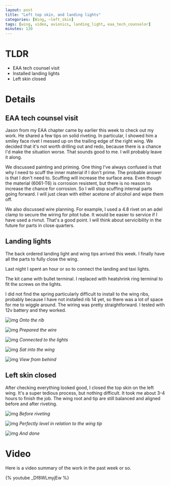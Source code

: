 ```yaml
---
layout: post
title: "Left top skin, and landing lights"
categories: [Wing, ~left_skin]
tags: [wing, video, avionics, landing_light, eaa_tech_counselor]
minutes: 120
---
```


# TLDR

- EAA tech counsel visit
- Installed landing lights
- Left skin closed

# Details

## EAA tech counsel visit

Jason from my EAA chapter came by earlier this week to check out my work. He shared a few tips on solid riveting. In particular, I showed him a smiley face rivet I messed up on the trailing edge of the right wing. We decided that it's not
worth drilling out and redo, because there is a chance I'd make the situation worse. That sounds good to me. I will probably leave it along.

We discussed painting and priming. One thing I've always confused is that why I need to scuff the inner material if I don't prime. The probable answer is that I don't need to. Scuffing will increase the surface area. Even though the material (6061-T6) is corrosion resistent, but there is no reason to increase the chance for corrosion. So I will stop scuffing internal parts going forward. I will just clean with either acetone of alcohol and wipe them off.

We also discussed wire planning. For example, I used a 4.8 rivet on an adel clamp to secure the wiring for pitot tube. It would be easier to service if I have used a rivnut. That's a good point. I will think about servicibility in the future for parts in close quarters.

## Landing lights

The back ordered landing light and wing tips arrived this week. I finally have all the parts to fully close the wing.

Last night I spent an hour or so to connect the landing and taxi lights.

The kit came with bullet terminal. I replaced with heatshrink ring terminal to fit the screws on the lights.

I did not find the spring particularly difficult to install to the wing ribs, probably because I have not installed rib 14 yet, so there was a lot of space for me to wiggle around. The wiring was pretty straightforward. I tested with 12v battery and they worked.

![img](https://lh3.googleusercontent.com/pw/AP1GczOXSFpl7NgpkAqxuV3iJT0scLO41V8rbELlVNdCdSmyWldzKWiLt1-paQxcCptJjO2mc0URyQlcMteg6yYKk_zzqrK6qE-sbgQWCqKyjsFFPK_Gah68l4ALJXi9CDq4lVMXmXGu7twQcrUcqNOcYubLog=w2328-h3092-s-no-gm?authuser=0)
_Onto the rib_

![img](https://lh3.googleusercontent.com/pw/AP1GczOsZudQMvcX5zOdwrqDF2ULrcjvex-eDWf_CkZwmSljYJZBAJgLOhHW6SVsgP6EKCZa4kDOgGhzw-i8CmcZSqGbJzrT6k_rzJ86n0ln8iIGEFBn1xgYLv7XD_6kj1xGZWpxwYpI9CWu3P8fnLezN_-nsw=w2328-h3092-s-no-gm?authuser=0)
_Prepared the wire_

![img](https://lh3.googleusercontent.com/pw/AP1GczMg2RUySC8I0N3CTFwDCpXq8L0k2Lf803hhyck-C0QzkKVJShOUzCVUIuQk8oXFua7B6wP7oNwJrbUnXeLTOHPcY1OcEUOnnw-_848WxgpMJpYbL71R-vpwcKOBF6hYuVcb1_VRNAwMjxodONTp-QxA0w=w2328-h3092-s-no-gm?authuser=0)
_Connected to the lights_

![img](https://lh3.googleusercontent.com/pw/AP1GczPvoQ_bvA7rrb_0HMGlxUkGBfug4st2Q-B-djcfYZc9-BxJQmiKzsM5ly6yRxY2ToZn5ae8AmSeJZdTBlLtMYpMdkfOMcT9LJv5O8BGDTCm3ArCvtRRZ-IytZwS1ZPvSrZYcnBcFpJPWIwdS--pTyIjwg=w4080-h3072-s-no-gm?authuser=0)
_Sat into the wing_

![img](https://lh3.googleusercontent.com/pw/AP1GczMUDz163R-xYQdEzuDm3dXlNQA47Dr01R8qtqfxVdmQ1-o_b-Pjeg6v-StpuRSWSqwxoKf8TnZ77960RephOJHReG5aoidON6Qs9rBOf8hUhlSSXjrn6Vc1lfg9W7OTS3eqqqM9C9fUyMxrINCqO5J96A=w4080-h3072-s-no-gm?authuser=0)
_View from behind_

## Left skin closed

After checking everything looked good, I closed the top skin on the left wing. It's a super tedious process, but nothing difficult. It took me about 3-4 hours to finish the job. The wing root and tip are still balanced and aligned before and after riveting.

![img](https://lh3.googleusercontent.com/pw/AP1GczNrLm_FkCKx_ouazA3iceB5xZOGBIYj8E10WUdk9k8dRG648GHif_q0kkadByONePJ5pY7rQRxmQHUCpNFoxRq-Ifw2i4v1yoFgDovkwF23KK4eUQgwNadMwnMwfOq9lRKr6W1bfXxcIw0756JVZYAyhA=w4080-h3072-s-no-gm?authuser=0)
_Before riveting_

![img](https://lh3.googleusercontent.com/pw/AP1GczM9IeUvjKhNHXSVB60NY42cn7THb4Nzk1YPY_iv-7BX8p3MJcSDaYu0zB_WRslyJimJNWKSmbIRuzSmZcViUrEX_XYnv2PNzmqgwxiY1yYgiaQ4tUqo1H9nkvEDkPjD_XZ6Dt6jpOqNSyt78YE_UYCulg=w4080-h3072-s-no-gm?authuser=0)
_Perfectly level in relation to the wing tip_

![img](https://lh3.googleusercontent.com/pw/AP1GczNkR2_uHtnHIJcZHJr_iG03LOVbkWoG-pB7GzcroTXLuJm98-CFO1QZhXExxTxbktK6g1ngYe2SstboVBSvzSf2W2ETEcLQWM0vYdgvn54_GbChWeKrNDu5Zr9jh5oPZsaRpwE5E4acYM8AxuOXD6F5jw=w2328-h3092-s-no-gm?authuser=0)
_And done_

# Video

Here is a video summary of the work in the past week or so.

{% youtube _Df8WLmyjEw %}
